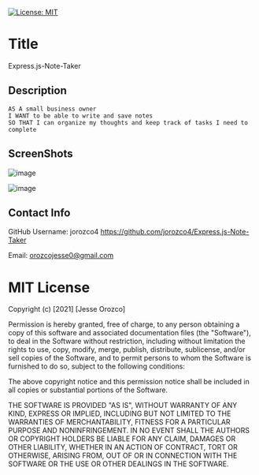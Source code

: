 [![License: MIT](https://img.shields.io/badge/License-MIT-yellow.svg)](https://opensource.org/licenses/MIT)

# Title

Express.js-Note-Taker

## Description

```
AS A small business owner
I WANT to be able to write and save notes
SO THAT I can organize my thoughts and keep track of tasks I need to complete
```

## ScreenShots

![image](https://user-images.githubusercontent.com/61666288/116767286-3ff87680-a9fd-11eb-8835-b2dd6958a9e4.png)

![image](https://user-images.githubusercontent.com/61666288/116767231-f019af80-a9fc-11eb-9807-1e81632bee05.png)

## Contact Info

GitHub Username: jorozco4
https://github.com/jorozco4/Express.js-Note-Taker

Email: orozcojesse0@gmail.com

# MIT License

Copyright (c) [2021] [Jesse Orozco]

Permission is hereby granted, free of charge, to any person obtaining a copy
of this software and associated documentation files (the "Software"), to deal
in the Software without restriction, including without limitation the rights
to use, copy, modify, merge, publish, distribute, sublicense, and/or sell
copies of the Software, and to permit persons to whom the Software is
furnished to do so, subject to the following conditions:

The above copyright notice and this permission notice shall be included in all
copies or substantial portions of the Software.

THE SOFTWARE IS PROVIDED "AS IS", WITHOUT WARRANTY OF ANY KIND, EXPRESS OR
IMPLIED, INCLUDING BUT NOT LIMITED TO THE WARRANTIES OF MERCHANTABILITY,
FITNESS FOR A PARTICULAR PURPOSE AND NONINFRINGEMENT. IN NO EVENT SHALL THE
AUTHORS OR COPYRIGHT HOLDERS BE LIABLE FOR ANY CLAIM, DAMAGES OR OTHER
LIABILITY, WHETHER IN AN ACTION OF CONTRACT, TORT OR OTHERWISE, ARISING FROM,
OUT OF OR IN CONNECTION WITH THE SOFTWARE OR THE USE OR OTHER DEALINGS IN THE
SOFTWARE.
